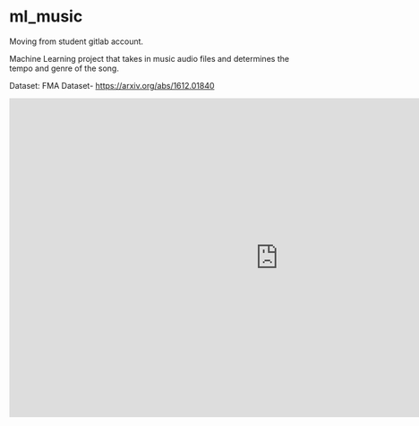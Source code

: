 # ml_music
Moving from student gitlab account.

Machine Learning project that takes in music audio files and determines the tempo and genre of the song.

Dataset: FMA Dataset- https://arxiv.org/abs/1612.01840

<iframe src="https://docs.google.com/presentation/d/e/2PACX-1vR7WRbA4olRo7cZCUMUxNySGghPSxFVnm8xXYGgtjWI7jYoiu8hTcniQ87PcOwEajWNUKbq4L84sTPV/embed?start=false&loop=false&delayms=3000" frameborder="0" width="960" height="569" allowfullscreen="true" mozallowfullscreen="true" webkitallowfullscreen="true"></iframe>
